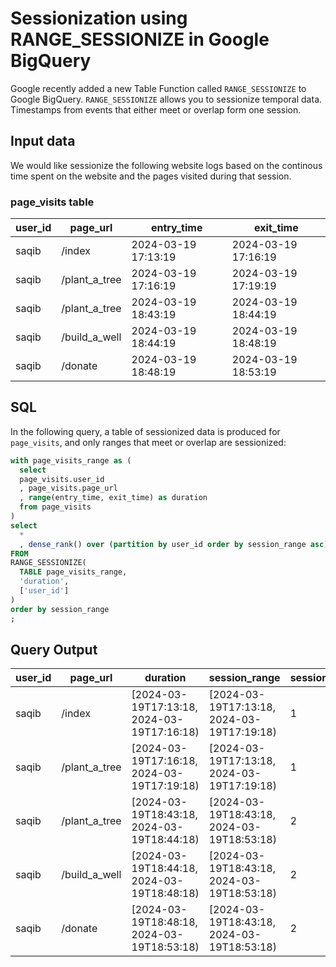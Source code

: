 # Sessionization using RANGE_SESSIONIZE in Google BigQuery

Google recently added a new Table Function called `RANGE_SESSIONIZE` to Google BigQuery. `RANGE_SESSIONIZE` allows you to sessionize temporal data. Timestamps from events that either meet or overlap form one session.


## Input data

We would like sessionize the following website logs based on the continous time spent on the website and the pages visited during that session.

### page_visits table

| user_id | page_url      | entry_time          | exit_time           |
|---------|---------------|---------------------|---------------------|
| saqib   | /index        | 2024-03-19 17:13:19 | 2024-03-19 17:16:19 |
| saqib   | /plant_a_tree | 2024-03-19 17:16:19 | 2024-03-19 17:19:19 |
| saqib   | /plant_a_tree | 2024-03-19 18:43:19 | 2024-03-19 18:44:19 |
| saqib   | /build_a_well | 2024-03-19 18:44:19 | 2024-03-19 18:48:19 |
| saqib   | /donate       | 2024-03-19 18:48:19 | 2024-03-19 18:53:19 |

## SQL

In the following query, a table of sessionized data is produced for `page_visits`, and only ranges that meet or overlap are sessionized:

```sql
with page_visits_range as (
  select
  page_visits.user_id
  , page_visits.page_url
  , range(entry_time, exit_time) as duration
  from page_visits
)
select
  *
  , dense_rank() over (partition by user_id order by session_range asc) as session_number
FROM
RANGE_SESSIONIZE(
  TABLE page_visits_range,
  'duration',
  ['user_id']
)
order by session_range
;
```

## Query Output

| user_id | page_url      | duration                                   | session_range                              | session_number |
|---------|---------------|--------------------------------------------|--------------------------------------------|----------------|
| saqib   | /index        | [2024-03-19T17:13:18, 2024-03-19T17:16:18) | [2024-03-19T17:13:18, 2024-03-19T17:19:18) | 1  |
| saqib   | /plant_a_tree | [2024-03-19T17:16:18, 2024-03-19T17:19:18) | [2024-03-19T17:13:18, 2024-03-19T17:19:18) | 1  |
| saqib   | /plant_a_tree | [2024-03-19T18:43:18, 2024-03-19T18:44:18) | [2024-03-19T18:43:18, 2024-03-19T18:53:18) | 2  |
| saqib   | /build_a_well | [2024-03-19T18:44:18, 2024-03-19T18:48:18) | [2024-03-19T18:43:18, 2024-03-19T18:53:18) | 2  |
| saqib   | /donate       | [2024-03-19T18:48:18, 2024-03-19T18:53:18) | [2024-03-19T18:43:18, 2024-03-19T18:53:18) | 2  |
